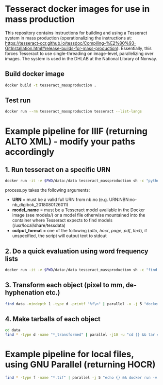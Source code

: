 # Tesseract docker images for use in mass production

This repository contains instructions for building and using a Tesseract system in mass production (operationalizing the instructions at: https://tesseract-ocr.github.io/tessdoc/Compiling-%E2%80%93-GitInstallation.html#release-builds-for-mass-production). Essentially, this forces Tesseract to use single-threading on image-level, parallelizing over images. The system is used in the DHLAB at the National Library of Norway.

## Build docker image

```bash
docker build -t tesseract_massproduction .
```

## Test run
```bash
docker run --rm tesseract_massproduction tesseract --list-langs
```

# Example pipeline for IIIF (returning ALTO XML) - modify your paths accordingly

## 1. Run tesseract on a specific URN

```bash
docker run -it -v $PWD/data:/data tesseract_massproduction sh -c "python3 process.py URN:NBN:no-nb_digibok_2018080126011 nor-frak alto"
```

process.py takes the following arguments:

- __URN__ = must be a valid full URN from nb.no (e.g. URN:NBN:no-nb_digibok_2018080126011)
- __model_name__ = must be a Tesseract model available in the Docker image (see models/) or a model file otherwise mountained into the container where Tesseract expects to find models (/usr/local/share/tessdata)
- __output_format__ = one of the following (_alto_, _hocr_, _page_, _pdf_, _text_), if unspecified, the script will output text to stdout

## 2. Do a quick evaluation using word frequency lists

```bash
docker run -it -v $PWD/data:/data tesseract_massproduction sh -c "find /data -type f | python3 validate.py | head"
```

## 3. Transform each object (pixel to mm, de-hyphenation etc.)
```bash
find data -mindepth 1 -type d -printf "%f\n" | parallel -u -j 5 "docker run -i -v $PWD/data:/data tesseract_massproduction python3 transform_alto.py /data/{}"
```

## 4. Make tarballs of each object
```bash
cd data
find * -type d -name "*_transformed" | parallel -j10 -u "cd {} && tar cf ../{=s/_transformed// =}_ocr_xml.tar *"
```

# Example pipeline for local files, using GNU Parallel (returning HOCR)
```bash
find * -type f -name "*.tif" | parallel -j 5 "echo {} && docker run -v -v $PWD/data:/data --rm tesseract_massproduction tesseract /data/{} /data/{} -c tessedit_create_hocr=1 -c hocr_font_info=0 -l eng"
```
